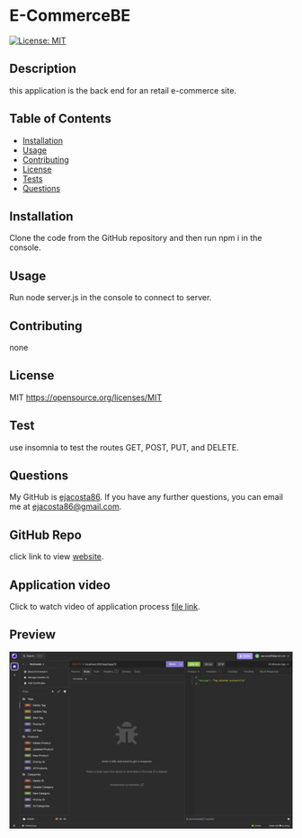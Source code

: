 # E-CommerceBE
[![License: MIT](https://img.shields.io/badge/License-MIT-yellow.svg)](https://opensource.org/licenses/MIT)
   
## Description
this application is the back end for an retail e-commerce site.

## Table of Contents
- [Installation](#installation)
- [Usage](#usage)
- [Contributing](#contributing)
- [License](#license)
- [Tests](#tests)
- [Questions](#questions)

## Installation 
Clone the code from the GitHub repository and then run npm i in the console.
    
## Usage 
Run node server.js in the console to connect to server.

## Contributing 
none

## License 
MIT
https://opensource.org/licenses/MIT

## Test
use insomnia to test the routes GET, POST, PUT, and DELETE.

## Questions
    
My GitHub is [ejacosta86](https://github.com/ejacosta86).
If you have any further questions, you can email me at ejacosta86@gmail.com.

## GitHub Repo
click link to view [website](https://github.com/Ejacosta86/E-CommerceBE).

## Application video
Click to watch video of application process [file link](https://drive.google.com/file/d/1lY9oowr0rfKrjuRT4Wvb93K2RqMtHhV4/view).

## Preview
![example website](./assets/insomnia%20preview.png)
